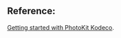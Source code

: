 ## Reference: 

[Getting started with PhotoKit Kodeco](https://www.kodeco.com/11764166-getting-started-with-photokit#toc-anchor-011).
